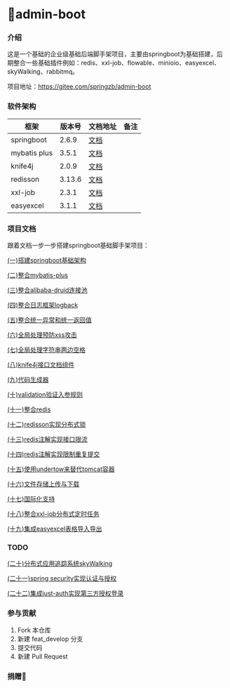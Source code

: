 # 🎉admin-boot

### 介绍
这是一个基础的企业级基础后端脚手架项目，主要由springboot为基础搭建，后期整合一些基础插件例如：redis、xxl-job、flowable、minioio、easyexcel、skyWalking、rabbitmq。

项目地址：<https://gitee.com/springzb/admin-boot>

### 软件架构
| 框架         | 版本号 | 文档地址                                                     | 备注 |
| ------------ | ------ | ------------------------------------------------------------ | ---- |
| springboot   | 2.6.9  | [文档](https://docs.spring.io/spring-boot/docs/2.6.9/reference/html) |      |
| mybatis plus | 3.5.1  | [文档](https://baomidou.com/)                                |      |
| knife4j      | 2.0.9  | [文档](https://xiaoym.gitee.io/knife4j/)                     |      |
| redisson     | 3.13.6 | [文档](https://github.com/redisson/redisson)                 |      |
| xxl-job      | 2.3.1  | [文档](https://www.xuxueli.com/xxl-job/)                     |      |
| easyexcel   | 3.1.1  | [文档](https://easyexcel.opensource.alibaba.com/)            |      |



### 项目文档

跟着文档一步一步搭建springboot基础脚手架项目：

[(一)搭建springboot基础架构](/doc/md/(一)搭建springboot基础架构.md "(一)搭建springboot基础架构")

[(二)整合mybatis-plus](/doc/md/(二)整合mybatis-plus.md "(二)整合mybatis-plus")

[(三)整合alibaba-druid连接池](/doc/md/(三)整合alibaba-druid连接池.md "(三)整合alibaba-druid连接池")

[(四)整合日志框架logback](/doc/md/(四)整合日志框架logback.md "(四)整合日志框架logback")

[(五)整合统一异常和统一返回值](/doc/md/(五)整合统一异常和统一返回值.md "(五)整合统一异常和统一返回值")

[(六)全局处理预防xss攻击](/doc/md/(六)全局处理预防xss攻击.md "(六)全局处理预防xss攻击")

[(七)全局处理字符串两边空格](/doc/md/(七)全局处理字符串两边空格.md "(七)全局处理字符串两边空格")

[(八)knife4j接口文档组件](/doc/md/(八)knife4j接口文档组件.md "(八)knife4j接口文档组件")

[(九)代码生成器](/doc/md/(九)代码生成器.md "(九)代码生成器")

[(十)validation验证入参规则](/doc/md/(十)validation验证入参规则.md "(十)validation验证入参规则")

[(十一)整合redis](/doc/md/(十一)整合redis.md "(十)整合redis")

[(十二)redisson实现分布式锁](/doc/md/(十二)redisson实现分布式锁.md "(十二)redisson实现分布式锁")

[(十三)redis注解实现接口限流](/doc/md/(十三)redis注解实现接口限流.md "(十三)redis注解实现接口限流")

[(十四)redis注解实现限制重复提交](/doc/md/(十四)redis注解实现限制重复提交.md "(十四)redis注解实现限制重复提交.md")

[(十五)使用undertow来替代tomcat容器](/doc/md/(十五)使用undertow来替代tomcat容器.md "(十五)使用undertow来替代tomcat容器")

[(十六)文件存储上传与下载](/doc/md/(十六)文件存储上传与下载.md "(十六)文件存储上传与下载")

[(十七)国际化支持](/doc/md/(十七)国际化支持.md "(十七)国际化支持")

[(十八)整合xxl-job分布式定时任务](/doc/md/(十八)整合xxl-job分布式定时任务.md "(十八)整合xxl-job分布式定时任务")

[(十九)集成easyexcel表格导入导出](/doc/md/(十九)集成easyexcel表格导入导出.md "(十九)集成easyexcel表格导入导出")

### TODO

[(二十)分布式应用追踪系统skyWalking](\(二十\)分布式应用追踪系统skyWalking/\(二十\)分布式应用追踪系统skyWalking.md "(二十)分布式应用追踪系统skyWalking")

[(二十一)spring security实现认证与授权](<(二十一)spring security实现认证与授权/(二十一)spring security实现认证与授权.md> "(二十一)spring security实现认证与授权")

[(二十二)集成just-auth实现第三方授权登录](\(二十二\)集成just-auth实现第三方授权登录/\(二十二\)集成just-auth实现第三方授权登录.md "(二十二)集成just-auth实现第三方授权登录")


### 参与贡献

1.  Fork 本仓库
2.  新建 feat_develop 分支
3.  提交代码
4.  新建 Pull Request

### 捐赠🧧

